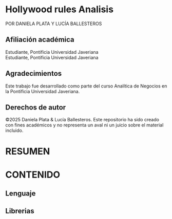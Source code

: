 # Hollywood rules Analisis

POR DANIELA PLATA Y LUCÍA BALLESTEROS

## Afiliación académica  
Estudiante, Pontificia Universidad Javeriana  
Estudiante, Pontificia Universidad Javeriana  

## Agradecimientos
Este trabajo fue desarrollado como parte del curso Analítica de Negocios en la Pontificia Universidad Javeriana.

## Derechos de autor
©2025 Daniela Plata & Lucía Ballesteros. Este repositorio ha sido creado con fines académicos y no representa un aval ni un juicio sobre el material incluido.

# RESUMEN

# CONTENIDO

## Lenguaje

## Librerias 
